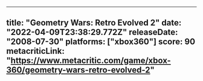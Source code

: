 
---
title: "Geometry Wars: Retro Evolved 2"
date: "2022-04-09T23:38:29.772Z"
releaseDate: "2008-07-30"
platforms: ["xbox360"]
score: 90
metacriticLink: "https://www.metacritic.com/game/xbox-360/geometry-wars-retro-evolved-2"
---
